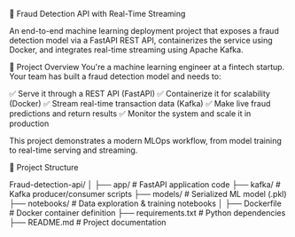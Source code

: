 🚀 Fraud Detection API with Real-Time Streaming

An end-to-end machine learning deployment project that exposes a fraud detection model via a FastAPI REST API, containerizes the service using Docker, and integrates real-time streaming using Apache Kafka.

📌 Project Overview
You're a machine learning engineer at a fintech startup. Your team has built a fraud detection model and needs to:

✅ Serve it through a REST API (FastAPI)
✅ Containerize it for scalability (Docker)
✅ Stream real-time transaction data (Kafka)
✅ Make live fraud predictions and return results
✅ Monitor the system and scale it in production

This project demonstrates a modern MLOps workflow, from model training to real-time serving and streaming.

📁 Project Structure

Fraud-detection-api/
│
├── app/                 # FastAPI application code
├── kafka/               # Kafka producer/consumer scripts
├── models/              # Serialized ML model (.pkl)
├── notebooks/           # Data exploration & training notebooks
│
├── Dockerfile           # Docker container definition
├── requirements.txt     # Python dependencies
├── README.md            # Project documentation
